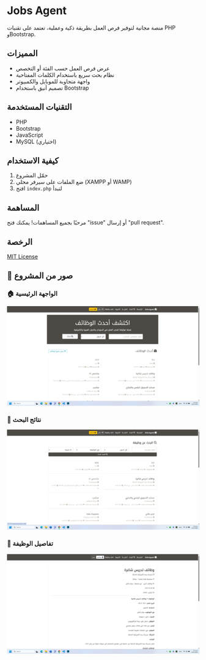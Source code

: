 # Jobs Agent

منصة مجانية لتوفير فرص العمل بطريقة ذكية وعملية، تعتمد على تقنيات PHP وBootstrap.

## المميزات

- عرض فرص العمل حسب الفئة أو التخصص
- نظام بحث سريع باستخدام الكلمات المفتاحية
- واجهة متجاوبة للموبايل والكمبيوتر
- تصميم أنيق باستخدام Bootstrap

## التقنيات المستخدمة

- PHP
- Bootstrap
- JavaScript
- MySQL (اختياري)

## كيفية الاستخدام

1. حمّل المشروع
2. ضع الملفات على سيرفر محلي (XAMPP أو WAMP)
3. افتح `index.php` لتبدأ

## المساهمة

مرحبًا بجميع المساهمات! يمكنك فتح "issue" أو إرسال "pull request".

## الرخصة

[MIT License](LICENSE)


## 🔎 صور من المشروع

### 🏠 الواجهة الرئيسية
![الواجهة الرئيسية](screenshots/homepage.png)

### 📄 نتائج البحث
![نتائج البحث](screenshots/search.png)

### 👤 تفاصيل الوظيفة
![تفاصيل الوظيفة](screenshots/details.png)
